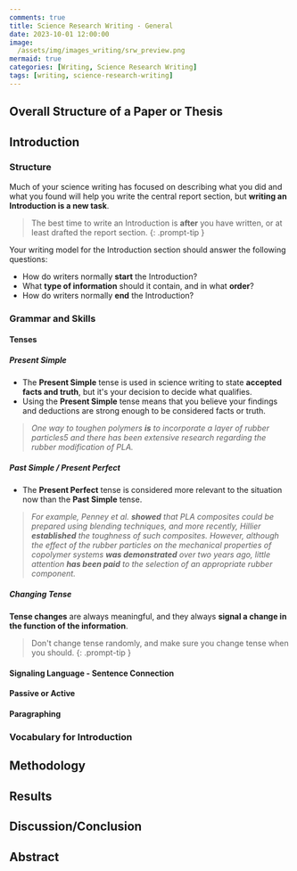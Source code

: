 ```yaml
---
comments: true
title: Science Research Writing - General
date: 2023-10-01 12:00:00
image:
  /assets/img/images_writing/srw_preview.png
mermaid: true
categories: [Writing, Science Research Writing]
tags: [writing, science-research-writing]
---
```


## Overall Structure of a Paper or Thesis



## Introduction

### Structure

Much of your science writing has focused on describing what you did and what you found will help you write the central report section, but **writing an Introduction is a new task**.

> The best time to write an Introduction is **after** you have written, or at least drafted the report section.
{: .prompt-tip }

Your writing model for the Introduction section should answer the following questions:

- How do writers normally **start** the Introduction?
- What **type of information** should it contain, and in what **order**?
- How do writers normally **end** the Introduction?

### Grammar and Skills

#### Tenses

##### Present Simple

- The **Present Simple** tense is used in science writing to state **accepted facts and truth**, but it's your decision to decide what qualifies.
- Using the **Present Simple** tense means that you believe your findings and deductions are strong enough to be considered facts or truth.

> *One way to toughen polymers **is** to incorporate a layer of rubber particles5 and there has been extensive research regarding the rubber modification of PLA.*

##### Past Simple / Present Perfect

- The **Present Perfect** tense is considered more relevant to the situation now than the **Past Simple** tense.

> *For example, Penney et al. **showed** that PLA composites could be prepared using blending techniques, and more recently, Hillier **established** the toughness of such composites. However, although the effect of the rubber particles on the mechanical properties of copolymer systems **was demonstrated** over two years ago, little attention **has been paid** to the selection of an appropriate rubber component.*

##### Changing Tense

**Tense changes** are always meaningful, and they always **signal a change in the function of the information**.

> Don't change tense randomly, and make sure you change tense when you should.
{: .prompt-tip }

#### Signaling Language - Sentence Connection

#### Passive or Active

#### Paragraphing

### Vocabulary for Introduction



## Methodology

## Results

## Discussion/Conclusion

## Abstract
